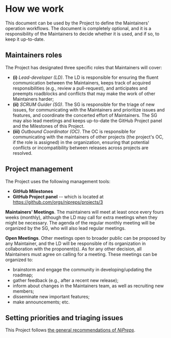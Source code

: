 # How we work

This document can be used by the Project to define the Maintainers' operation workflows.
The document is completely optional, and it is a responsibility of the Maintainers to decide whether it is used, and if so, to keep it up-to-date.

<!--
Therefore, this is the entry point where Contributors will find information about:
* How to propose new features, changes to the code, changes to the documentation, etc., and what are the available paths to those activities depending on the estimated magnitude of the proposal (e.g., whether the project will have explicit Extension Proposal documents for major modifications).
* Whether the Project will make use of the GitHub Projects features, how new issues are triaged into milestones and projects, how issues are prioritized and labeled (e.g., whether the project adheres to the `impact:<low|medium|high>` and `effort:<low|medium|high>` labeling system).
* Establishing Maintainers roles, and making sure the `MAINTAINERS.md` file defines these roles and they are up-to-date in the Maintainers table.
* Open public meetings, and their frequency, where interested parties can join and participate in the definition of the roadmap, milestones and deliverables.
-->

<!-- OPTIONAL CONTENTS: Please revise or remove these lines -->
## Maintainers roles

The Project has designated three specific roles that Maintainers will cover:

* **(i)** *Lead-developer (LD)*.
  The LD is responsible for ensuring the fluent communication between the Maintainers, keeps track of acquired responsibilities (e.g., review a pull-request), and anticipates and preempts roadblocks and conflicts that may make the work of other Maintainers harder;
* **(ii)** *SCRUM Guider (SG)*.
  The SG is responsible for the triage of new issues, for communicating with the Maintainers and prioritize issues and features, and coordinate the concerted effort of Maintainers.
  The SG may also lead meetings and keeps up-to-date the GitHub Project panel and the Milestones of this Project.
* **(iii)** *Outbound Coordinator (OC)*.
  The OC is responsible for communicating with the maintainers of other projects (the project's OC, if the role is assigned) in the organization, ensuring that potential conflicts or incompatibility between releases across projects are resolved.

## Project management

The Project uses the following management tools:

* **GitHub Milestones**
* **GitHub Project panel** -- which is located at https://github.com/orgs/nipreps/projects/3

**Maintainers' Meetings**.
The maintainers will meet at least once every fours weeks (monthly), although the LD may call for extra meetings when they might be necessary.
The agenda of the regular monthly meeting will be organized by the SG, who will also lead regular meetings.

**Open Meetings**.
Other meetings open to broader public can be proposed by any Maintainer, and the LD will be responsible of its organization in collaboration with the proponent(s).
As for any other decision, all Maintainers must agree on calling for a meeting.
These meetings can be organized to:

* brainstorm and engage the community in developing/updating the roadmap;
* gather feedback (e.g., after a recent new release);
* inform about changes in the Maintainers team, as well as recruiting new members;
* disseminate new important features;
* make announcements; etc.

## Setting priorities and triaging issues

This Project follows [the general recommendations of *NiPreps*](https://www.nipreps.org/community/CONTRIBUTING/#issue-labels).

<!-- OPTIONAL CONTENTS end here -->


